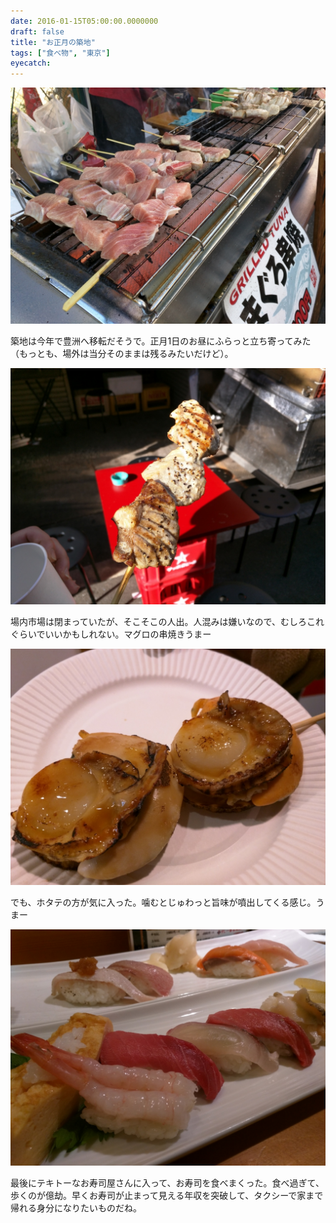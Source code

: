 ```yaml
---
date: 2016-01-15T05:00:00.0000000
draft: false
title: "お正月の築地"
tags: ["食べ物", "東京"]
eyecatch: 
---
```

<p><span itemscope itemtype="http://schema.org/Photograph"><img src="20160114202349.jpg" alt="f:id:daruyanagi:20160114202349j:plain" title="f:id:daruyanagi:20160114202349j:plain" class="hatena-fotolife" itemprop="image"></span></p><p>築地は今年で豊洲へ移転だそうで。正月1日のお昼にふらっと立ち寄ってみた（もっとも、場外は当分そのままは残るみたいだけど）。</p><p><span itemscope itemtype="http://schema.org/Photograph"><img src="20160114202811.jpg" alt="f:id:daruyanagi:20160114202811j:plain" title="f:id:daruyanagi:20160114202811j:plain" class="hatena-fotolife" itemprop="image"></span></p><p>場内市場は閉まっていたが、そこそこの人出。人混みは嫌いなので、むしろこれぐらいでいいかもしれない。マグロの串焼きうまー</p><p><span itemscope itemtype="http://schema.org/Photograph"><img src="20160114202652.jpg" alt="f:id:daruyanagi:20160114202652j:plain" title="f:id:daruyanagi:20160114202652j:plain" class="hatena-fotolife" itemprop="image"></span></p><p>でも、ホタテの方が気に入った。噛むとじゅわっと旨味が噴出してくる感じ。うまー</p><p><span itemscope itemtype="http://schema.org/Photograph"><img src="20160114202745.jpg" alt="f:id:daruyanagi:20160114202745j:plain" title="f:id:daruyanagi:20160114202745j:plain" class="hatena-fotolife" itemprop="image"></span></p><p>最後にテキトーなお寿司屋さんに入って、お寿司を食べまくった。食べ過ぎて、歩くのが億劫。早くお寿司が止まって見える年収を突破して、タクシーで家まで帰れる身分になりたいものだね。</p>
